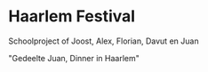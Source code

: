 # Haarlem Festival 
Schoolproject of Joost, Alex, Florian, Davut en Juan


"Gedeelte Juan, Dinner in Haarlem"